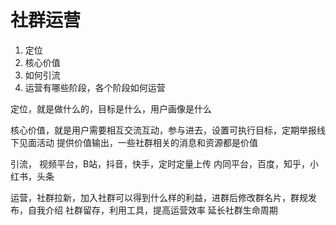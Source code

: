 # 社群运营

1. 定位
2. 核心价值
3. 如何引流
4. 运营有哪些阶段，各个阶段如何运营

定位，就是做什么的，目标是什么，用户画像是什么

核心价值，就是用户需要相互交流互动，参与进去，设置可执行目标，定期举报线下见面活动
提供价值输出，一些社群相关的消息和资源都是价值

引流， 视频平台，B站，抖音，快手，定时定量上传
内同平台，百度，知乎，小红书，头条

运营，社群拉新，加入社群可以得到什么样的利益，进群后修改群名片，群规发布，自我介绍
社群留存，利用工具，提高运营效率
延长社群生命周期


